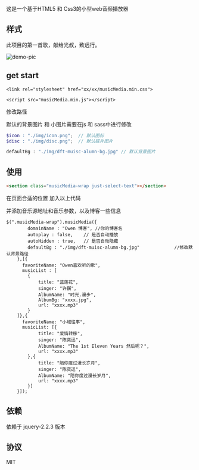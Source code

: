 这是一个基于HTML5 和 Css3的小型web音频播放器

## 样式

此项目的第一首歌，献给光叔，致远行。

![demo-pic](http://numerhero.github.io/assets/download/jQ-html5-audio-component/demo-pic.png)


## get start

```
<link rel="stylesheet" href="xx/xx/musicMedia.min.css">

<script src="musicMedia.min.js"></script>
```

修改路径

默认的背景图片 和 小图片需要在js 和 sass中进行修改

```scss
$icon : "./img/icon.png";  // 默认图标
$disc : "./img/disc.png";  // 默认碟片图片
```

```javascript
defaultBg : "./img/dft-muisc-alumn-bg.jpg" // 默认背景图片
```

## 使用

```html
<section class="musicMedia-wrap just-select-text"></section>
```

在页面合适的位置 加入以上代码

并添加音乐源地址和音乐参数，以及博客一些信息

```javascirpt
$(".musicMedia-wrap").musicMedia({
        domainName : "Owen 博客", //你的博客名
        autoplay : false,    // 是否自动播放
        autoHidden : true,   // 是否自动隐藏
        defaultBg : "./img/dft-muisc-alumn-bg.jpg"             //修改默认背景路径
    },[{
      favoriteName: "Owen喜欢听的歌",
      musicList : [
        {
            title: "蓝莲花",
            singer: "许巍",
            AlbumName: "时光.漫步",
            AlbumBg: "xxxx.jpg",
            url: "xxxx.mp3"
        }
    ]},{
      favoriteName: "小城往事",
      musicList: [{
            title: "爱情转移",
            singer: "陈奕迅",
            AlbumName: "The 1st Eleven Years 然后呢？",
            url: "xxxx.mp3"
        },{
            title: "陪你度过漫长岁月",
            singer: "陈奕迅",
            AlbumName: "陪你度过漫长岁月",
            url: "xxxx.mp3"
        }]  
    }]);
```


## 依赖

依赖于 jquery-2.2.3 版本

## 协议

MIT